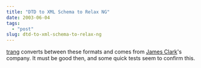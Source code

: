 ```yaml
---
title: "DTD to XML Schema to Relax NG"
date: 2003-06-04
tags: 
  - "post"
slug: dtd-to-xml-schema-to-relax-ng
---
```


[trang](http://www.thaiopensource.com/relaxng/trang.html) converts between these formats and comes from [James Clark](http://www.jclark.com/)'s company. It must be good then, and some quick tests seem to confirm this.

